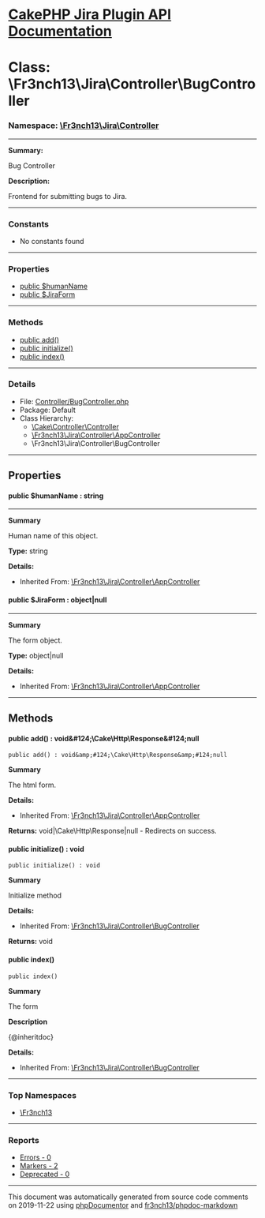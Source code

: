 # [CakePHP Jira Plugin API Documentation](../home)

# Class: \Fr3nch13\Jira\Controller\BugController
### Namespace: [\Fr3nch13\Jira\Controller](../namespaces/Fr3nch13.Jira.Controller.md)
---
**Summary:**

Bug Controller

**Description:**

Frontend for submitting bugs to Jira.

---
### Constants
* No constants found
---
### Properties
* [public $humanName](../classes/Fr3nch13.Jira.Controller.AppController.md#property_humanName)
* [public $JiraForm](../classes/Fr3nch13.Jira.Controller.AppController.md#property_JiraForm)
---
### Methods
* [public add()](../classes/Fr3nch13.Jira.Controller.AppController.md#method_add)
* [public initialize()](../classes/Fr3nch13.Jira.Controller.BugController.md#method_initialize)
* [public index()](../classes/Fr3nch13.Jira.Controller.BugController.md#method_index)
---
### Details
* File: [Controller/BugController.php](../files/Controller.BugController.md)
* Package: Default
* Class Hierarchy:  
  * [\Cake\Controller\Controller]()
  * [\Fr3nch13\Jira\Controller\AppController](../classes/Fr3nch13.Jira.Controller.AppController.md)
  * \Fr3nch13\Jira\Controller\BugController
---
## Properties
<a name="property_humanName"></a>
#### public $humanName : string
---
**Summary**

Human name of this object.

**Type:** string

**Details:**
* Inherited From: [\Fr3nch13\Jira\Controller\AppController](../classes/Fr3nch13.Jira.Controller.AppController.md)


<a name="property_JiraForm"></a>
#### public $JiraForm : object|null
---
**Summary**

The form object.

**Type:** object|null

**Details:**
* Inherited From: [\Fr3nch13\Jira\Controller\AppController](../classes/Fr3nch13.Jira.Controller.AppController.md)



---
## Methods
<a name="method_add" class="anchor"></a>
#### public add() : void&amp;#124;\Cake\Http\Response&amp;#124;null

```
public add() : void&amp;#124;\Cake\Http\Response&amp;#124;null
```

**Summary**

The html form.

**Details:**
* Inherited From: [\Fr3nch13\Jira\Controller\AppController](../classes/Fr3nch13.Jira.Controller.AppController.md)

**Returns:** void&#124;\Cake\Http\Response&#124;null - Redirects on success.


<a name="method_initialize" class="anchor"></a>
#### public initialize() : void

```
public initialize() : void
```

**Summary**

Initialize method

**Details:**
* Inherited From: [\Fr3nch13\Jira\Controller\BugController](../classes/Fr3nch13.Jira.Controller.BugController.md)

**Returns:** void


<a name="method_index" class="anchor"></a>
#### public index() 

```
public index() 
```

**Summary**

The form

**Description**

{@inheritdoc}

**Details:**
* Inherited From: [\Fr3nch13\Jira\Controller\BugController](../classes/Fr3nch13.Jira.Controller.BugController.md)





---

### Top Namespaces

* [\Fr3nch13](../namespaces/Fr3nch13.md)

---

### Reports
* [Errors - 0](../reports/errors)
* [Markers - 2](../reports/markers)
* [Deprecated - 0](../reports/deprecated)

---

This document was automatically generated from source code comments on 2019-11-22 using [phpDocumentor](http://www.phpdoc.org/) and [fr3nch13/phpdoc-markdown](https://github.com/fr3nch13/phpdoc-markdown)
